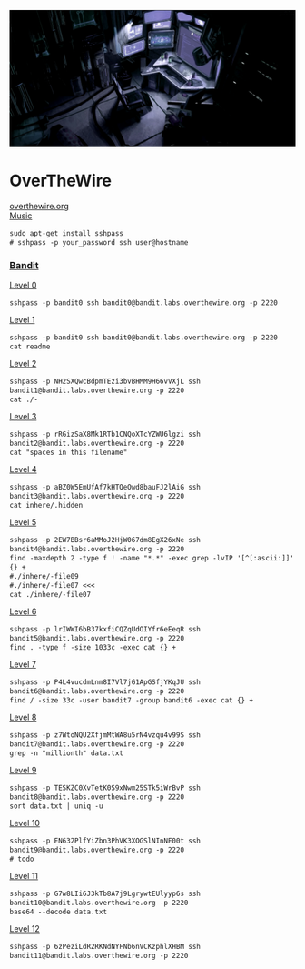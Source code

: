 ![alt text](img/workplace.png "We're hackers, and we are good-looking. We are the 1%")

# OverTheWire
[overthewire.org](https://overthewire.org/)  
[Music](https://www.youtube.com/watch?v=72LUL1hhXdc)


```shell
sudo apt-get install sshpass
# sshpass -p your_password ssh user@hostname
```
### [Bandit](https://overthewire.org/wargames/bandit/)
[Level 0](https://overthewire.org/wargames/bandit/bandit0.html)

```shell
sshpass -p bandit0 ssh bandit0@bandit.labs.overthewire.org -p 2220
```

[Level 1](https://overthewire.org/wargames/bandit/bandit1.html)

```shell
sshpass -p bandit0 ssh bandit0@bandit.labs.overthewire.org -p 2220
cat readme 
```

[Level 2](https://overthewire.org/wargames/bandit/bandit2.html)

```shell
sshpass -p NH2SXQwcBdpmTEzi3bvBHMM9H66vVXjL ssh bandit1@bandit.labs.overthewire.org -p 2220
cat ./-
```

[Level 3](https://overthewire.org/wargames/bandit/bandit3.html)

```shell
sshpass -p rRGizSaX8Mk1RTb1CNQoXTcYZWU6lgzi ssh bandit2@bandit.labs.overthewire.org -p 2220
cat "spaces in this filename"
```

[Level 4](https://overthewire.org/wargames/bandit/bandit4.html)

```shell
sshpass -p aBZ0W5EmUfAf7kHTQeOwd8bauFJ2lAiG ssh bandit3@bandit.labs.overthewire.org -p 2220
cat inhere/.hidden
```

[Level 5](https://overthewire.org/wargames/bandit/bandit5.html)

```shell
sshpass -p 2EW7BBsr6aMMoJ2HjW067dm8EgX26xNe ssh bandit4@bandit.labs.overthewire.org -p 2220
find -maxdepth 2 -type f ! -name "*.*" -exec grep -lvIP '[^[:ascii:]]' {} +
#./inhere/-file09
#./inhere/-file07 <<<
cat ./inhere/-file07
```

[Level 6](https://overthewire.org/wargames/bandit/bandit6.html)

```shell
sshpass -p lrIWWI6bB37kxfiCQZqUdOIYfr6eEeqR ssh bandit5@bandit.labs.overthewire.org -p 2220
find . -type f -size 1033c -exec cat {} +
```

[Level 7](https://overthewire.org/wargames/bandit/bandit7.html)

```shell
sshpass -p P4L4vucdmLnm8I7Vl7jG1ApGSfjYKqJU ssh bandit6@bandit.labs.overthewire.org -p 2220
find / -size 33c -user bandit7 -group bandit6 -exec cat {} +
```

[Level 8](https://overthewire.org/wargames/bandit/bandit8.html)

```shell
sshpass -p z7WtoNQU2XfjmMtWA8u5rN4vzqu4v99S ssh bandit7@bandit.labs.overthewire.org -p 2220
grep -n "millionth" data.txt
```

[Level 9](https://overthewire.org/wargames/bandit/bandit9.html)

```shell
sshpass -p TESKZC0XvTetK0S9xNwm25STk5iWrBvP ssh bandit8@bandit.labs.overthewire.org -p 2220
sort data.txt | uniq -u
```

[Level 10](https://overthewire.org/wargames/bandit/bandit10.html)

```shell
sshpass -p EN632PlfYiZbn3PhVK3XOGSlNInNE00t ssh bandit9@bandit.labs.overthewire.org -p 2220
# todo
```

[Level 11](https://overthewire.org/wargames/bandit/bandit11.html)

```shell
sshpass -p G7w8LIi6J3kTb8A7j9LgrywtEUlyyp6s ssh bandit10@bandit.labs.overthewire.org -p 2220
base64 --decode data.txt 
```

[Level 12](https://overthewire.org/wargames/bandit/bandit12.html)

```shell
sshpass -p 6zPeziLdR2RKNdNYFNb6nVCKzphlXHBM ssh bandit11@bandit.labs.overthewire.org -p 2220
```